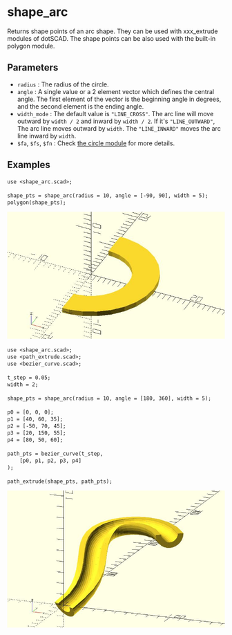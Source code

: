 # shape_arc

Returns shape points of an arc shape. They can be used with xxx_extrude modules of dotSCAD. The shape points can be also used with the built-in polygon module. 

## Parameters

- `radius` : The radius of the circle.
- `angle` : A single value or a 2 element vector which defines the central angle. The first element of the vector is the beginning angle in degrees, and the second element is the ending angle.
- `width_mode` : The default value is `"LINE_CROSS"`. The arc line will move outward by `width / 2` and inward by `width / 2`. If it's `"LINE_OUTWARD"`, The arc line moves outward by `width`. The `"LINE_INWARD"` moves the arc line inward by `width`.
- `$fa`, `$fs`, `$fn` : Check [the circle module](https://en.wikibooks.org/wiki/OpenSCAD_User_Manual/Using_the_2D_Subsystem#circle) for more details.

## Examples

    use <shape_arc.scad>;

    shape_pts = shape_arc(radius = 10, angle = [-90, 90], width = 5);
    polygon(shape_pts);

![shape_arc](images/lib3x-shape_arc-1.JPG)

    use <shape_arc.scad>;
    use <path_extrude.scad>;
    use <bezier_curve.scad>;

    t_step = 0.05;
    width = 2;

    shape_pts = shape_arc(radius = 10, angle = [180, 360], width = 5);

    p0 = [0, 0, 0];
    p1 = [40, 60, 35];
    p2 = [-50, 70, 45];
    p3 = [20, 150, 55];
    p4 = [80, 50, 60];

    path_pts = bezier_curve(t_step, 
        [p0, p1, p2, p3, p4]
    );

    path_extrude(shape_pts, path_pts);   

![shape_arc](images/lib3x-shape_arc-2.JPG)
